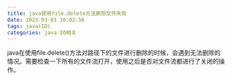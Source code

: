 ```yaml
---
title: java使用file.delete方法删除文件失败
date: 2023-03-01 16:02:56
tags: java(IO)
categories: java IO相关
---
```


java在使用file.delete()方法对路径下的文件进行删除的时候，会遇到无法删除的情况。需要检查一下所有的文件流打开，使用之后是否对文件流都进行了关闭的操作。
